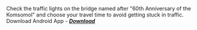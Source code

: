 Check the traffic lights on the bridge named after "60th Anniversary of the Komsomol" and choose your travel time to avoid getting stuck in traffic.
Download Android App - **_[Download](https://github.com/Fox-NT/TrafficApp/releases/tag/TrafficApp)_**
